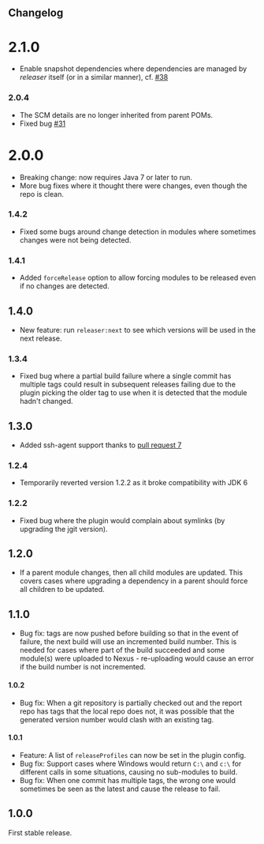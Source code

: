 Changelog
---------

# 2.1.0

* Enable snapshot dependencies where dependencies are managed by _releaser_ itself (or in a similar manner), cf. [#38](https://github.com/danielflower/multi-module-maven-release-plugin/issues/38)

### 2.0.4

* The SCM details are no longer inherited from parent POMs.
* Fixed bug [#31](https://github.com/danielflower/multi-module-maven-release-plugin/issues/31)

# 2.0.0

* Breaking change: now requires Java 7 or later to run.
* More bug fixes where it thought there were changes, even though the repo is clean.

### 1.4.2

* Fixed some bugs around change detection in modules where sometimes changes were not being detected.

### 1.4.1

* Added `forceRelease` option to allow forcing modules to be released even if no changes are detected.

## 1.4.0

* New feature: run `releaser:next` to see which versions will be used in the next release.

### 1.3.4

* Fixed bug where a partial build failure where a single commit has multiple tags could result in subsequent releases
failing due to the plugin picking the older tag to use when it is detected that the module hadn't changed. 

## 1.3.0

* Added ssh-agent support thanks to [pull request 7](https://github.com/danielflower/multi-module-maven-release-plugin/pull/7)

### 1.2.4

* Temporarily reverted version 1.2.2 as it broke compatibility with JDK 6

### 1.2.2

* Fixed bug where the plugin would complain about symlinks (by upgrading the jgit version).

## 1.2.0

* If a parent module changes, then all child modules are updated. This covers cases where upgrading a dependency in a parent
should force all children to be updated.

## 1.1.0

* Bug fix: tags are now pushed before building so that in the event of failure, the next build will use an incremented build number. 
This is needed for cases where part of the build succeeded and some module(s) were uploaded to Nexus - re-uploading would cause an 
error if the build number is not incremented. 

#### 1.0.2

* Bug fix: When a git repository is partially checked out and the report repo has tags that the local repo does not, it was possible that the
generated version number would clash with an existing tag.

#### 1.0.1

* Feature: A list of `releaseProfiles` can now be set in the plugin config.
* Bug fix: Support cases where Windows would return `C:\` and `c:\` for different calls in some situations, causing no sub-modules to build.
* Bug fix: When one commit has multiple tags, the wrong one would sometimes be seen as the latest and cause the release to fail.

## 1.0.0

First stable release.